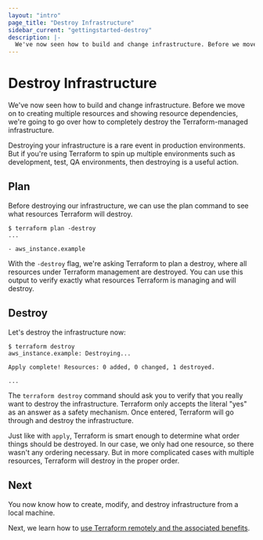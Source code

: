 ```yaml
---
layout: "intro"
page_title: "Destroy Infrastructure"
sidebar_current: "gettingstarted-destroy"
description: |-
  We've now seen how to build and change infrastructure. Before we move on to creating multiple resources and showing resource dependencies, we're going to go over how to completely destroy the Terraform-managed infrastructure.
---
```


# Destroy Infrastructure

We've now seen how to build and change infrastructure. Before we
move on to creating multiple resources and showing resource
dependencies, we're going to go over how to completely destroy
the Terraform-managed infrastructure.

Destroying your infrastructure is a rare event in production
environments. But if you're using Terraform to spin up multiple
environments such as development, test, QA environments, then
destroying is a useful action.

## Plan

Before destroying our infrastructure, we can use the plan command
to see what resources Terraform will destroy.

```
$ terraform plan -destroy
...

- aws_instance.example
```

With the `-destroy` flag, we're asking Terraform to plan a destroy,
where all resources under Terraform management are destroyed. You can
use this output to verify exactly what resources Terraform is managing
and will destroy.

## Destroy

Let's destroy the infrastructure now:

```
$ terraform destroy
aws_instance.example: Destroying...

Apply complete! Resources: 0 added, 0 changed, 1 destroyed.

...
```

The `terraform destroy` command should ask you to verify that you
really want to destroy the infrastructure. Terraform only accepts the
literal "yes" as an answer as a safety mechanism. Once entered, Terraform
will go through and destroy the infrastructure.

Just like with `apply`, Terraform is smart enough to determine what order
things should be destroyed. In our case, we only had one resource, so there
wasn't any ordering necessary. But in more complicated cases with multiple
resources, Terraform will destroy in the proper order.

## Next

You now know how to create, modify, and destroy infrastructure
from a local machine.

Next, we learn how to [use Terraform remotely and the associated benefits](/intro/getting-started/remote.html).
